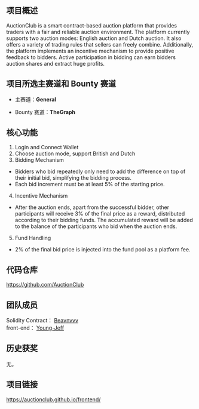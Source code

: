 ## 项目概述
AuctionClub is a smart contract-based auction platform that provides traders with a fair and reliable auction environment. The platform currently supports two auction modes: English auction and Dutch auction. It also offers a variety of trading rules that sellers can freely combine. Additionally, the platform implements an incentive mechanism to provide positive feedback to bidders. Active participation in bidding can earn bidders auction shares and extract huge profits.

## 项目所选主赛道和 Bounty 赛道

+ 主赛道：**General**

+ Bounty 赛道：**TheGraph** 

## 核心功能

1. Login and Connect Wallet
2. Choose auction mode, support British and Dutch
3. Bidding Mechanism
  - Bidders who bid repeatedly only need to add the difference on top of their initial bid, simplifying the bidding process.
  - Each bid increment must be at least 5% of the starting price.
4. Incentive Mechanism
  - After the auction ends, apart from the successful bidder, other participants will receive 3% of the final price as a reward, distributed according to their bidding funds. The accumulated reward will be added to the balance of the participants who bid when the auction ends.
5. Fund Handling
  - 2% of the final bid price is injected into the fund pool as a platform fee.

## 代码仓库
https://github.com/AuctionClub

## 团队成员
Solidity Contract： [Beavnvvv](https://github.com/Beavnvvv)  
front-end： [Young-Jeff](https://github.com/Young-Jeff)  

## 历史获奖

无。

## 项目链接

https://auctionclub.github.io/frontend/